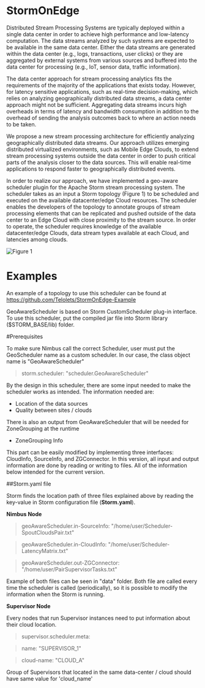 # StormOnEdge

Distributed Stream Processing Systems are typically deployed within a single data center in order to achieve high performance and low-latency computation. The data streams analyzed by such systems are expected to be available in the same data center. Either the data streams are generated within the data center (e.g., logs, transactions, user clicks) or they are aggregated by external systems from various sources and buffered into the data center for processing (e.g., IoT, sensor data, traffic information).

The data center approach for stream processing analytics fits the requirements of the majority of the applications that exists today. However, for latency sensitive applications, such as real-time decision-making, which relies on analyzing geographically distributed data streams, a data center approach might not be sufficient. Aggregating data streams incurs high overheads in terms of latency and bandwidth consumption in addition to the overhead of sending the analysis outcomes back to where an action needs to be taken.

We propose a new stream processing architecture for efficiently analyzing geographically distributed data streams. Our approach utilizes emerging distributed virtualized environments, such as Mobile Edge Clouds, to extend stream processing systems outside the data center in order to push critical parts of the analysis closer to the data sources. This will enable real-time applications to respond faster to geographically distributed events.

In order to realize our approach, we have implemented a geo-aware scheduler plugin for the Apache Storm stream processing system. The scheduler takes as an input a Storm topology (Figure 1) to be scheduled and executed on the available datacenter/edge Cloud resources. The scheduler enables the developers of the topology to annotate groups of stream processing elements that can be replicated and pushed outside of the data center to an Edge Cloud with close proximity to the stream source. In order to operate, the scheduler requires knowledge of the available datacenter/edge Clouds, data stream types available at each Cloud, and latencies among clouds.

![Figure 1](https://www.sics.se/~ahmad/fig/Topology.png "A typical Storm topology. The red rectangles indicate groups of stream processing elements that can be replicated and pushed to an Edge Cloud by the geo-aware scheduler.")

# Examples
An example of a topology to use this scheduler can be found at https://github.com/Telolets/StormOnEdge-Example

GeoAwareScheduler is based on Storm CustomScheduler plug-in interface. To use this scheduler, put the compiled jar file into Storm library ($STORM_BASE/lib) folder.

#Prerequisites

To make sure Nimbus call the correct Scheduler, user must put the GeoScheduler name as a custom scheduler. In our case, the class object name is "GeoAwareScheduler"

>storm.scheduler: "scheduler.GeoAwareScheduler"

By the design in this scheduler, there are some input needed to make the scheduler works as intended. The information needed are:

 - Location of the data sources
 - Quality between sites / clouds

There is also an output from GeoAwareScheduler that will be needed for ZoneGrouping at the runtime

- ZoneGrouping Info

This part can be easily modified by implementing three interfaces: CloudInfo, SourceInfo, and ZGConnector. In this version, all input and output information are done by reading or writing to files. All of the information below intended for the current version.

##Storm.yaml file

Storm finds the location path of three files explained above by reading the key-value in Storm configuration file (**Storm.yaml**).

**Nimbus Node**

> geoAwareScheduler.in-SourceInfo: "/home/user/Scheduler-SpoutCloudsPair.txt"

> geoAwareScheduler.in-CloudInfo: "/home/user/Scheduler-LatencyMatrix.txt"

> geoAwareScheduler.out-ZGConnector: "/home/user/PairSupervisorTasks.txt"

Example of both files can be seen in "data" folder. Both file are called every time the scheduler is called (periodically), so it is possible to modify the information when the Storm is running.


**Supervisor Node**

Every nodes that run Supervisor instances need to put information about their cloud location. 

> supervisor.scheduler.meta:

> name: "SUPERVISOR_1"

> cloud-name: "CLOUD_A"

Group of Supervisors that located in the same data-center / cloud should have same value for 'cloud_name'

